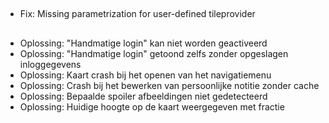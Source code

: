 ##
- Fix: Missing parametrization for user-defined tileprovider

##
- Oplossing: "Handmatige login" kan niet worden geactiveerd
- Oplossing: "Handmatige login" getoond zelfs zonder opgeslagen inloggegevens
- Oplossing: Kaart crash bij het openen van het navigatiemenu
- Oplossing: Crash bij het bewerken van persoonlijke notitie zonder cache
- Oplossing: Bepaalde spoiler afbeeldingen niet gedetecteerd
- Oplossing: Huidige hoogte op de kaart weergegeven met fractie
